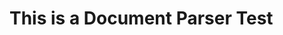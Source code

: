 <!--bl
    (filemeta
        (title "This is my book")
        (subtitle "A clever subtitle")
        (authors ["Chris Stead"]))
/bl-->

# This is a Document Parser Test #

<!--bl
    (table-of-contents
        (chapter "./tests/fixtures/chapter1-file.md")
        (section "./tests/fixtures/chapter2-file.md")
    )
/bl-->

<!--bl
    (section "./tests/fixtures/section-no-table-of-contents.md")
/bl-->
